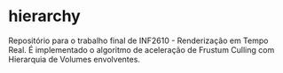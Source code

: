 # hierarchy
Repositório para o trabalho final de INF2610 - Renderização em Tempo Real. É implementado o algoritmo de aceleração de Frustum Culling com Hierarquia de Volumes envolventes.
